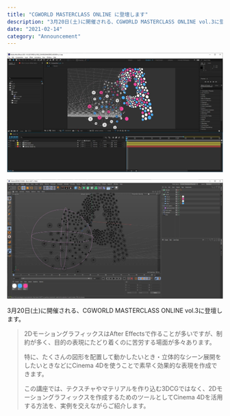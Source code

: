 ```yaml
---
title: "CGWORLD MASTERCLASS ONLINE に登壇します"
description: "3月20日(土)に開催される、CGWORLD MASTERCLASS ONLINE vol.3に登壇します。"
date: "2021-02-14"
category: "Announcement"
---
```



![](./cgwmasterclass/image-1.png)

![](./cgwmasterclass/image-2.png)

3月20日(土)に開催される、CGWORLD MASTERCLASS ONLINE vol.3に登壇します。

> 2DモーショングラフィックスはAfter Effectsで作ることが多いですが、制約が多く、目的の表現にたどり着くのに苦労する場面が多々あります。
>
> 特に、たくさんの図形を配置して動かしたいとき・立体的なシーン展開をしたいときなどにCinema 4Dを使うことで素早く効果的な表現を作成できます。
>
> この講座では、テクスチャやマテリアルを作り込む3DCGではなく、2Dモーショングラフィックスを作成するためのツールとしてCinema 4Dを活用する方法を、実例を交えながらご紹介します。
